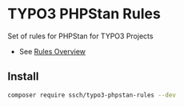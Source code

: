 # TYPO3 PHPStan Rules

Set of rules for PHPStan for TYPO3 Projects

- See [Rules Overview](docs/rules_overview.md)

## Install

```bash
composer require ssch/typo3-phpstan-rules --dev
```
